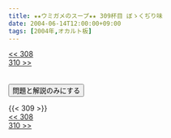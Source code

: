 ```yaml
---
title: ★★ウミガメのスープ★★ 309杯目 ぼゝくぢり味
date: 2004-06-14T12:00:00+09:00
tags: [2004年,オカルト板]
---
```

<div class="th_left"><a href="../308"><< 308</a></div>
<div class="th_right"><a href="../310">310 >></a></div>
<br><br>
<script src="../../js/cupsoup.js"></script>
<form>
<input type="button" value="問題と解説のみにする" onClick="toggleCupsoup()">
</form>
{{< 309 >}}
<div class="th_left"><a href="../308"><< 308</a></div>
<div class="th_right"><a href="../310">310 >></a></div>
